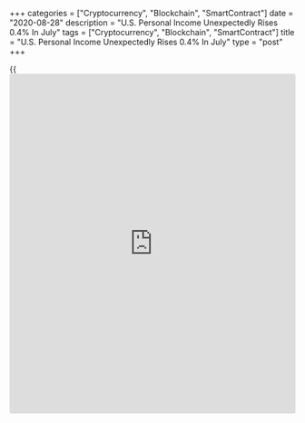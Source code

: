 +++
categories = ["Cryptocurrency", "Blockchain", "SmartContract"]
date = "2020-08-28"
description = "U.S. Personal Income Unexpectedly Rises 0.4% In July"
tags = ["Cryptocurrency", "Blockchain", "SmartContract"]
title = "U.S. Personal Income Unexpectedly Rises 0.4% In July"
type = "post"
+++

{{<iframe id="large-banner" src="https://www.bounty.group/#slide=19.0" width="100%" height="600" scrolling="no" style="border: 0px solid rgb(216, 221, 230); border-radius: 3px;">}}

With employees returning to work as the [economy][1] continued to
reopen, the Commerce Department released a report on Friday showing U.S.
personal income unexpectedly increased in the month of July.

The Commerce Department said personal income rose by 0.4 percent in July
after slumping by 1.0 percent in June. The rebound surprised economists,
who had expected income to dip by another 0.2 percent.

The report also showed a continued surge in personal spending, which
jumped by 1.9 percent in July after spiking by 6.2 percent in June.
Economists had expected spending to increase by 1.5 percent.

For comments and feedback [contact](https://www.playgroundfx.com/contact/): editorial@rtt[news](https://www.letsplayfx.com/blog/forex-news-website/).com

[Economic News][1]

 **What parts of the world are seeing the best (and worst) economic
performances lately? Click[here][2] to check out our [Econ Scorecard][2]
and find out! See up-to-the-moment [ranking](https://www.playgroundfx.com/blog/crypto-exchange-ranking/)s for the best and worst
performers in [GDP][3], [unemployment rate][4], [inflation][5] and much
more.**

   1. www.rtt[news](https://www.letsplayfx.com/blog/forex-news-website/).com/Content/EconomicNews.aspx
   2. www.rtt[news](https://www.letsplayfx.com/blog/forex-news-website/).com/economic-scorecard/world-rank/PPI/highest-performance.aspx
   3. www.rtt[news](https://www.letsplayfx.com/blog/forex-news-website/).com/economic-scorecard/world-rank/GDP/highest-performance.aspx
   4. www.rtt[news](https://www.letsplayfx.com/blog/forex-news-website/).com/economic-scorecard/world-rank/unemployment-rate/lowest-performance.aspx
   5. www.rtt[news](https://www.letsplayfx.com/blog/forex-news-website/).com/economic-scorecard/world-rank/CPI/highest-performance.aspx